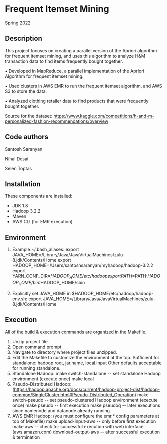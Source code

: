 
# Frequent Itemset Mining 

Spring 2022

Description
-----------
This project focuses on creating a parallel version of the Apriori algorithm for frequent itemset mining, and uses this algorithm to analyze H&M transaction data to find items frequently bought together.

• Developed in MapReduce, a parallel implementation of the Apriori Algorithm for frequent itemset mining.

• Used clusters in AWS EMR to run the frequent itemset algorithm, and AWS S3 to store the data.

• Analyzed clothing retailer data to find products that were frequently bought together.

Source for the dataset: https://www.kaggle.com/competitions/h-and-m-personalized-fashion-recommendations/overview 

Code authors
-----------
Santosh Saranyan

Nihal Desai

Selen Toptas

Installation
------------
These components are installed:
- JDK 1.8
- Hadoop 3.2.2
- Maven
- AWS CLI (for EMR execution)

Environment
-----------
1) Example ~/.bash_aliases:
export JAVA_HOME=/Library/Java/JavaVirtualMachines/zulu-8.jdk/Contents/Home
export HADOOP_HOME=/Users/santoshsaranyan/myhadoop/hadoop-3.2.2
export YARN_CONF_DIR=$HADOOP_HOME/etc/hadoop
export PATH=$PATH:$HADOOP_HOME/bin:$HADOOP_HOME/sbin

2) Explicitly set JAVA_HOME in $HADOOP_HOME/etc/hadoop/hadoop-env.sh:
export JAVA_HOME=/Library/Java/JavaVirtualMachines/zulu-8.jdk/Contents/Home

Execution
---------
All of the build & execution commands are organized in the Makefile.
1) Unzip project file.
2) Open command prompt.
3) Navigate to directory where project files unzipped.
4) Edit the Makefile to customize the environment at the top.
	Sufficient for standalone: hadoop.root, jar.name, local.input
	Other defaults acceptable for running standalone.
5) Standalone Hadoop:
	make switch-standalone		-- set standalone Hadoop environment (execute once)
	make local
6) Pseudo-Distributed Hadoop: (https://hadoop.apache.org/docs/current/hadoop-project-dist/hadoop-common/SingleCluster.html#Pseudo-Distributed_Operation)
	make switch-pseudo			-- set pseudo-clustered Hadoop environment (execute once)
	make pseudo					-- first execution
	make pseudoq				-- later executions since namenode and datanode already running 
7) AWS EMR Hadoop: (you must configure the emr.* config parameters at top of Makefile)
	make upload-input-aws		-- only before first execution
	make aws					-- check for successful execution with web interface (aws.amazon.com)
	download-output-aws			-- after successful execution & termination

